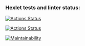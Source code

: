 ### Hexlet tests and linter status:
[![Actions Status](https://github.com/atty-ak/frontend-project-11/workflows/hexlet-check/badge.svg)](https://github.com/atty-ak/frontend-project-11/actions)

[![Actions Status](https://github.com/atty-ak/frontend-project-11/workflows/main-check/badge.svg)](https://github.com/atty-ak/frontend-project-11/actions)

[![Maintainability](https://api.codeclimate.com/v1/badges/e72de0ac7ea0fb2c7333/maintainability)](https://codeclimate.com/github/atty-ak/frontend-project-11/maintainability)